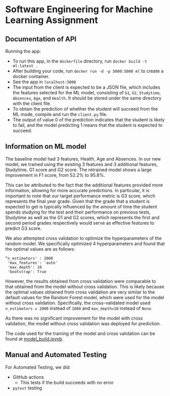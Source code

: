 # Software Engineering for Machine Learning Assignment

## Documentation of API

Running the app:
- To run this app, in the `dockerfile` directory, run `docker build -t ml:latest .`
- After building your code, run `docker run -d -p 5000:5000 ml` to create a docker container.
- See the app in `localhost:5000`
- The input from the client is expected to be a JSON file, which includes the features selected for the ML model, consisting of `G1`, `G2`, `Studytime`, `Absences`, `Age`, and `Health`. It should be stored under the same directory with the client file. 
- To obtain the prediction of whether the student will succeed from the ML mode, compile and run the `client.py` file.
- The output of value 0 of the prediction indicates that the student is likely to fail, and the model predicting 1 means that the student is expected to succeed.

## Information on ML model
The baseline model had 3 features, Health, Age and Absences. In our new model, we trained using the existing 3 features and 3 additional features, Studytime, G1 score and G2 score. The retrained model shows a large improvement in F1 score, from 52.2% to 95.8%.

This can be attributed to the fact that the additional features provided more information, allowing for more accurate predictions. In particular, it is important to note that our target performance metric is G3 score, which represents the final year grade. Given that the grade that a student is expected to get is typically influenced by the amount of time the student spends studying for the test and their performance on previous tests, Studytime as well as the G1 and G2 scores, which represents the first and second period grades respectively would serve as effective features to predict G3 score.

We also attempted cross validation to optimize the hyperparameters of the random model. We specifically optimized 4 hyperparameters and found that the optimal values are as follows:
```
“n_estimators' : 2000
 'max_features': 'auto'
 'max_depth': 10
 'bootstrap': True
 ```

However, the results obtained from cross validation were comparable to that obtained from the model without cross validation. This is likely because the optimal values obtained from cross validation are very similar to the default values for the Random Forest model, which were used for the model without cross validation. Specifically, the cross-validated model used `n_estimators = 2000` instead of `1000` and `max_depth=10` instead of `None`.

As there was no significant improvement for the model with cross validation, the model without cross validation was deployed for prediction.

The code used for the training of the model and cross validation can be found at [model_build.ipynb](https://github.com/CMU-313/fall-2021-hw4-451-unavailable-for-legal-reasons/blob/master/model_build.ipynb).

## Manual and Automated Testing
For Automated Testing, we did:
- GitHub actions
    - This tests if the build succeeds with no error
- `pytest` testing

